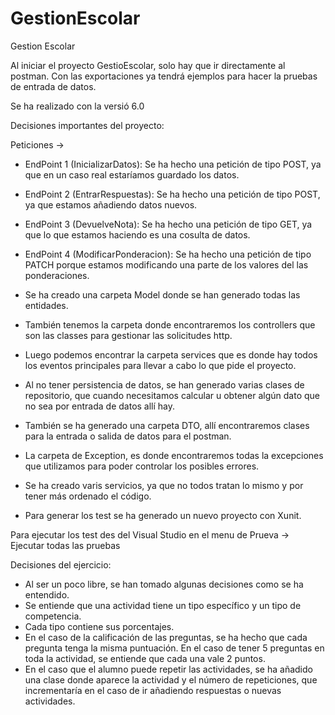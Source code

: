 # GestionEscolar
Gestion Escolar

Al iniciar el proyecto GestioEscolar, solo hay que ir directamente al postman.
Con las exportaciones ya tendrá ejemplos para hacer la pruebas de entrada de datos.

Se ha realizado con la versió 6.0


Decisiones importantes del proyecto:

Peticiones -> 

* EndPoint 1 (InicializarDatos): Se ha hecho una petición de tipo POST, ya que en un caso real estaríamos guardado los datos.
  
* EndPoint 2 (EntrarRespuestas): Se ha hecho una petición de tipo POST, ya que estamos añadiendo datos nuevos.

* EndPoint 3 (DevuelveNota): Se ha hecho una petición de tipo GET, ya que lo que estamos haciendo es una cosulta de datos.
 
* EndPoint 4 (ModificarPonderacion): Se ha hecho una petición de tipo PATCH porque estamos modificando una parte de los valores del las ponderaciones.

- Se ha creado una carpeta Model donde se han generado todas las entidades.

- También tenemos la carpeta donde encontraremos los controllers que son las classes para gestionar las solicitudes http.

- Luego podemos encontrar la carpeta services que es donde hay todos los eventos principales para llevar a cabo lo que pide el proyecto.

- Al no tener persistencia de datos, se han generado varias clases de repositorio, que cuando necesitamos calcular u obtener algún dato que no sea por entrada de datos allí hay.

- También se ha generado una carpeta DTO, allí encontraremos clases para la entrada o salida de datos para el postman.

- La carpeta de Exception, es donde encontraremos todas la excepciones que utilizamos para poder controlar los posibles errores.

- Se ha creado varis servicios, ya que no todos tratan lo mismo y por tener más ordenado el código.

- Para generar los test se ha generado un nuevo proyecto con Xunit.

Para ejecutar los test des del Visual Studio en el menu de Prueva -> Ejecutar todas las pruebas


Decisiones del ejercicio:
- Al ser un poco libre, se han tomado algunas decisiones como se ha entendido.
- Se entiende que una actividad tiene un tipo específico y un tipo de competencia.
- Cada tipo contiene sus porcentajes.
- En el caso de la calificación de las preguntas, se ha hecho que cada pregunta tenga la misma puntuación. En el caso de tener 5 preguntas en toda la actividad, se entiende que cada una vale 2 puntos.
- En el caso que el alumno puede repetir las actividades, se ha añadido una clase donde aparece la actividad y el número de repeticiones, que incrementaría en el caso de ir añadiendo respuestas o nuevas actividades.

